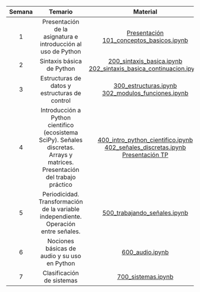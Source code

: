 | Semana | Temario | Material | Ejercicios | Observaciones |
|:-:|:-:|:-:|:-:|:-:|
| 1 | Presentación de la asignatura e introducción al uso de Python | [Presentación](https://docs.google.com/presentation/d/1Q6RibADuKiZLchEnXTh0p7nNUOu5mlpmg2WvxtS_pt0/edit?usp=sharing) <br> [101_conceptos_basicos.ipynb](clase_1/101_conceptos_basicos.ipynb) |  [102_ejercicios.ipynb](clase_1/102_ejercicios.ipynb) | - |
| 2 | Sintaxis básica de Python | [200_sintaxis_basica.ipynb](clase_2/200_sintaxis_basica.ipynb) <br> [202_sintaxis_basica_continuacion.ipynb](clase_2/202_sintaxis_basica_continuacion.ipynb)|  [201_ejercicios.ipynb](clase_2/201_ejercicios.ipynb) <br> [203_ejercicios.ipynb](clase_2/203_ejercicios.ipynb) | [Solución de los ejercicios](clase_2) |
| 3 | Estructuras de datos y estructuras de control | [300_estructuras.ipynb](clase_3/300_estructuras.ipynb) <br> [302_modulos_funciones.ipynb](clase_3/302_modulos_funciones.ipynb)|  [301_ejercicios.ipynb](clase_3/301_ejercicios.ipynb) <br> [303_ejercicios.ipynb](clase_3/303_ejercicios.ipynb) | [Solución de los ejercicios](clase_3) |
| 4 | Introducción a Python cientifico (ecosistema SciPy). Señales discretas. Arrays y matrices. Presentación del trabajo práctico  | [400_intro_python_cientifico.ipynb](clase_4/400_intro_python_cientifico.ipynb) <br> [402_señales_discretas.ipynb](clase_4/402_señales_discretas.ipynb) <br> [Presentación TP](https://docs.google.com/presentation/d/1XJAI0wFRRS6IaVops3jCAcfdRxvMJyQs_mIetzehh1c/edit?usp=sharing) |  [401_ejercicios.ipynb](clase_4/401_ejercicios.ipynb) <br> [403_ejercicios.ipynb](clases/clase_4/403_ejercicios.ipynb) | [Solución de los ejercicios](clase_4) |
| 5 | Periodicidad. Transformación de la variable independiente. Operación entre señales.  | [500_trabajando_señales.ipynb](clase_5/500_trabajando_señales.ipynb) |  [501_ejercicios.ipynb](clase_5/501_ejercicios.ipynb) | - |
| 6 | Nociones básicas de audio y su uso en Python | [600_audio.ipynb](clase_6/600_audio.ipynb) |  - | - |
| 7 | Clasificación de sistemas | [700_sistemas.ipynb](clase_7/700_sistemas.ipynb) | [701_ejercicios.ipynb](clase_7/701_ejercicios.ipynb) | - |